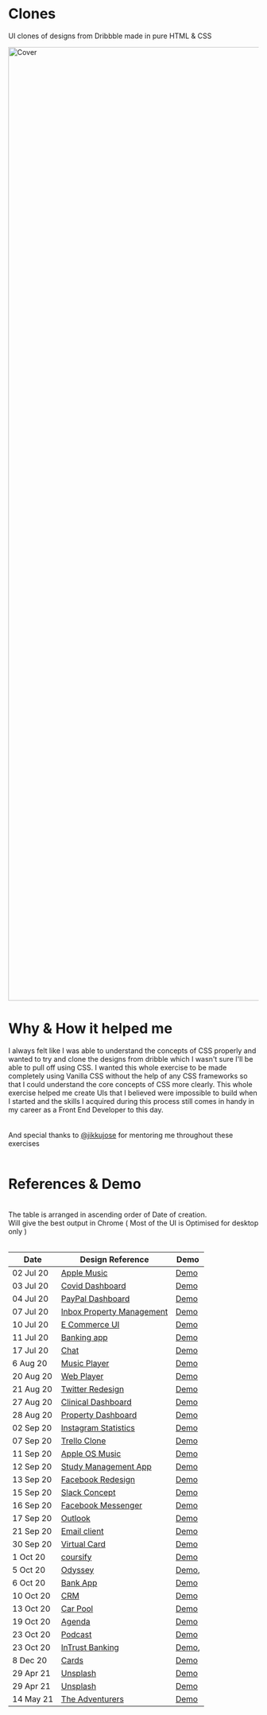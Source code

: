 # Clones

UI clones of designs from Dribbble made in pure HTML & CSS

<img width="1920" alt="Cover" src="https://user-images.githubusercontent.com/37739153/192105246-914c4944-d2fa-4537-ac8b-a68c40d79637.png">

<br />

# Why & How it helped me

I always felt like I was able to understand the concepts of CSS properly and wanted to try and clone the designs from dribble which I wasn't sure I'll be able to pull off using CSS. I wanted this whole exercise to be made completely using Vanilla CSS without the help of any CSS frameworks so that I could understand the core concepts of CSS more clearly. This whole exercise helped me create UIs that I believed were impossible to build when I started and the skills I acquired during this process still comes in handy in my career as a Front End Developer to this day.<br/> <br/> <br/> And special thanks to [@jikkujose](https://github.com/jikkujose) for mentoring me throughout these exercises
<br/> <br/>


# References & Demo
<br />
The table is arranged in ascending order of Date of creation. <br/> Will give the best output in Chrome ( Most of the UI is Optimised for desktop only ) 
<br/><br/>

| Date      | Design Reference                  | Demo             |
| --------- | --------------------------------- | ---------------- |
| 02 Jul 20 | [Apple Music][1-d]                | [Demo][1-i-v2]   |
| 03 Jul 20 | [Covid Dashboard][2-d]            | [Demo][2-i-v2]   |
| 04 Jul 20 | [PayPal Dashboard][3-d]           | [Demo][3-i-v5]   |
| 07 Jul 20 | [Inbox Property Management ][4-d] | [Demo][4-i-v4]   |
| 10 Jul 20 | [E Commerce UI ][5-d]             | [Demo][5-i-v5]   |
| 11 Jul 20 | [Banking app][6-d]                | [Demo][6-i-v5]   |
| 17 Jul 20 | [Chat][7-d]                       | [Demo][7-i-v3]   |
| 6 Aug 20  | [Music Player][8-d]               | [Demo][8-i-v3]   |
| 20 Aug 20 | [Web Player][9-d]                 | [Demo][9-i-v3]   |
| 21 Aug 20 | [Twitter Redesign][10-d]          | [Demo][10-i-v3]  |
| 27 Aug 20 | [Clinical Dashboard][11-d]        | [Demo][11-i-v3]  |
| 28 Aug 20 | [Property Dashboard][12-d]        | [Demo][12-i-v4]  |
| 02 Sep 20 | [Instagram Statistics][13-d]      | [Demo][13-i-v6]  |
| 07 Sep 20 | [Trello Clone][14-d]              | [Demo][14-i-v6]  |
| 11 Sep 20 | [Apple OS Music][15-d]            | [Demo][15-i-v4]  |
| 12 Sep 20 | [Study Management App][16-d]      | [Demo][16-i-v4]  |
| 13 Sep 20 | [Facebook Redesign][17-d]         | [Demo][17-i-v1]  |
| 15 Sep 20 | [Slack Concept][18-d]             | [Demo][18-i-v2]  |
| 16 Sep 20 | [Facebook Messenger][19-d]        | [Demo][19-i-v3]  |
| 17 Sep 20 | [Outlook][20-d]                   | [Demo][20-i-v3]  |
| 21 Sep 20 | [Email client][21-d]              | [Demo][21-i-v3]  |
| 30 Sep 20 | [Virtual Card][22-d]              | [Demo][22-i-v2]  |
| 1 Oct 20  | [coursify][23-d]                  | [Demo][23-i-v5]  |
| 5 Oct 20  | [Odyssey][24-d]                   | [Demo][24-i-v2], |
| 6 Oct 20  | [Bank App][25-d]                  | [Demo][25-i-v2]  |
| 10 Oct 20 | [CRM][26-d]                       | [Demo][26-i-v7]  |
| 13 Oct 20 | [Car Pool][27-d]                  | [Demo][27-i-v3]  |
| 19 Oct 20 | [Agenda][28-d]                    | [Demo][28-i-v3]  |
| 23 Oct 20 | [Podcast][29-d]                   | [Demo][29-i-v3]  |
| 23 Oct 20 | [InTrust Banking][30-d]           | [Demo][30-i-v4], |
| 8 Dec 20  | [Cards][31-d]                     | [Demo][31-i-v1]  |
| 29 Apr 21 | [Unsplash][32-d]                  | [Demo][32-i-v4]  |
| 29 Apr 21 | [Unsplash][32-d]                  | [Demo][32-i-v4]  |
| 14 May 21 | [The Adventurers][33-d]           | [Demo][33-i]     |

[1-d]: https://dribbble.com/shots/12389560-Apple-Music-Light-Theme
[1-i-v2]: http://applemusicclone-v2.surge.sh/
[2-d]: https://dribbble.com/shots/12335745-COVID-Information-Dashboard/attachments/3951285?mode=media
[2-i-v2]: http://covid-v2-1.surge.sh
[3-d]: https://dribbble.com/shots/11465830/attachments/3082676?mode=media
[3-i-v5]: http://paypal-v5.surge.sh/
[4-d]: https://dribbble.com/shots/9706707/attachments/1736115?mode=media
[4-i-v4]: http://inbox-v4-1.surge.sh
[5-d]: https://dribbble.com/shots/12427377-eCommerce-app-UI-Components
[5-i-v5]: http://ecommerce-v5-correction.surge.sh/
[6-d]: https://dribbble.com/shots/13071637-Online-Banking-Web-app
[6-i-v5]: http://banking-app-v6-correction.surge.sh/
[7-d]: https://dribbble.com/shots/4797890--Chat-Property-dashboard
[7-i-v3]: http://chat-clone-v3.surge.sh/
[8-d]: https://dribbble.com/shots/9517002--Light-Mode-Simple-Music-Player/attachments/1542953?mode=media
[8-i-v3]: http://music-player-v3.surge.sh/
[9-d]: https://dribbble.com/shots/7115996-Music-Player-Web-App-UI/attachments/118748?mode=media
[9-i-v3]: http://web-player-v3.surge.sh/
[10-d]: https://dribbble.com/shots/9354004-Twitter-Redesign/attachments/1382740?mode=media
[10-i-V3]: http://twitter-v3-2.surge.sh/
[11-d]: https://dribbble.com/shots/11458355-Clinical-Dashboard-Manage-Appointments-Dark-Mode/attachments/3074909?mode=media
[11-i-v3]: http://clinical-dashboard-v3.surge.sh/
[12-d]: https://dribbble.com/shots/12856957/attachments/4456440?mode=media
[12-i-v4]: http://property-dashboard-v4.surge.sh/
[13-d]: https://dribbble.com/shots/7380961-Web-Platform-Instagram-Performance/attachments/265389?mode=media
[13-i-v6]: http://instag-statistics-v6.surge.sh/
[14-d]: https://dribbble.com/shots/13072236/attachments/4673717?mode=media
[14-i-v6]: http://trello-clone-v6.surge.sh/
[15-d]: https://dribbble.com/shots/5444800-Apple-OS-Music-Redesign-available/attachments
[15-i-v4]: http://appleos-music-v4-correction.surge.sh/
[16-d]: https://dribbble.com/shots/14149970/attachments/5775592?mode=media/
[16-i-v4]: http://study-management-app-v4.surge.sh/
[17-d]: https://dribbble.com/shots/9383451-Facebook-Redesign/attachments/1411633?mode=media
[17-i-v1]: http://facebook-redesign-v1.surge.sh/
[18-d]: https://dribbble.com/shots/9708594/attachments/1738047?mode=media
[18-i-v2]: http://slack-concept-v2.surge.sh
[19-d]: https://dribbble.com/shots/8275108/attachments/629292?mode=media
[19-i-v3]: http://fb-messenger-v3-correction.surge.sh
[20-d]: https://dribbble.com/shots/9892527/attachments/1926252?mode=media
[20-i-v3]: http://outlook-v3.surge.sh/
[21-d]: https://dribbble.com/shots/5771691-Email-Client-Ui-Exploration/attachments
[21-i-v3]:  http://email-client-v3.surge.sh/
[22-d]: https://dribbble.com/shots/11145940/attachments/2749176?mode=media
[22-i-v2]: http://virtual-card-v2.surge.sh/
[23-d]: https://dribbble.com/shots/10953834-Coursify
[23-i-v5]: http://coursify-v5.surge.sh/
[24-d]: https://dribbble.com/shots/12837387/attachments/4436681?mode=media
[24-i-v2]: http://odyssey-v2.surge.sh/
[25-d]: https://dribbble.com/shots/10004114-Bank-App-Design/attachments/2021793?mode=media
[25-i-v2]: http://bank-app-v2.surge.sh/
[26-d]: https://dribbble.com/shots/11866139/attachments/3491189?mode=media
[26-i-v7]: http://crm-v7.surge.sh/
[27-d]: https://dribbble.com/shots/9962245-Carpooling-App-Success-Screen-Calendar-Chat
[27-i-v3]: http://car-pool-v3-cc.surge.sh/
[28-d]: https://dribbble.com/shots/14364805-Create-Agenda/attachments/6032706?mode=media
[28-i-v3]: http://agenda-v3-c.surge.sh
[29-d]: https://dribbble.com/shots/7209133-Dashboard-Podkast-Light/attachments/201948?mode=media
[29-i-v3]: http://podcast-v3.surge.sh
[30-d]: https://dribbble.com/shots/14254822-InTrust-Banking/attachments/5902410?mode=media
[30-i-v4]: http://intrust-v4.surge.sh/
[31-d]: https://twitter.com/culturedcode/status/1207705781115785218/photo/1
[31-i-v1]: http://cards-v1.surge.sh/
[32-d]: https://unsplash.com
[32-i-v4]: http://unsplash-clone.surge.sh
[33-d]: https://library.elementor.com/travelers-blog/
[33-i]: http://the-adventurers.surge.sh/
